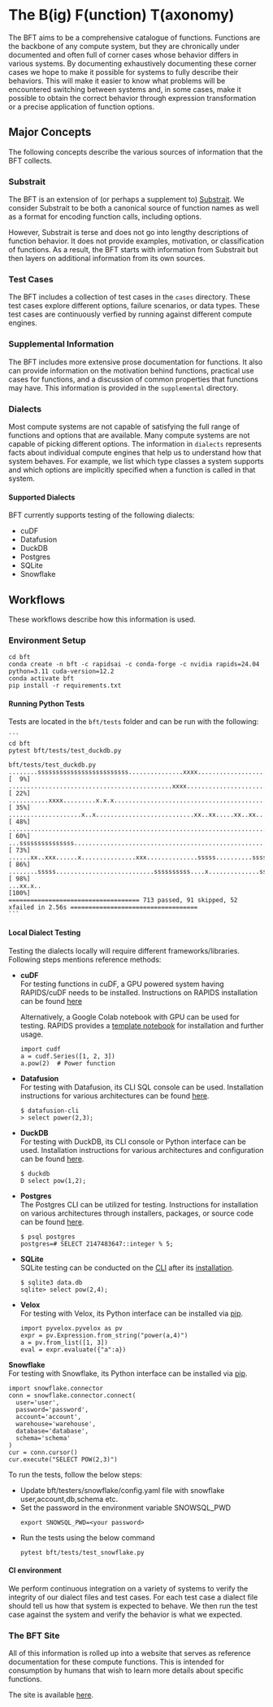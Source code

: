 # The B(ig) F(unction) T(axonomy)

The BFT aims to be a comprehensive catalogue of functions.  Functions are the
backbone of any compute system, but they are chronically under documented and often
full of corner cases whose behavior differs in various systems.  By documenting
exhaustively documenting these corner cases we hope to make it possible for systems
to fully describe their behaviors.  This will make it easier to know what problems
will be encountered switching between systems and, in some cases, make it possible
to obtain the correct behavior through expression transformation or a precise application
of function options.

## Major Concepts

The following concepts describe the various sources of information that the BFT
collects.

### Substrait

The BFT is an extension of (or perhaps a supplement to) [Substrait](https://substrait.io/).
We consider Substrait to be both a canonical source of function names as well as
a format for encoding function calls, including options.

However, Substrait is terse and does not go into lengthy descriptions of function
behavior.  It does not provide examples, motivation, or classification of functions.
As a result, the BFT starts with information from Substrait but then layers on additional
information from its own sources.

### Test Cases

The BFT includes a collection of test cases in the ```cases``` directory.  These
test cases explore different options, failure scenarios, or data types.  These
test cases are continuously verfied by running against different compute engines.

### Supplemental Information

The BFT includes more extensive prose documentation for functions.  It also can provide
information on the motivation behind functions, practical use cases for functions,
and a discussion of common properties that functions may have.  This information
is provided in the ```supplemental``` directory.

### Dialects

Most compute systems are not capable of satisfying the full range of functions and
options that are available.  Many compute systems are not capable of picking different
options.  The information in ```dialects``` represents facts about individual compute
engines that help us to understand how that system behaves.  For example, we list
which type classes a system supports and which options are implicitly specified when
a function is called in that system.

#### Supported Dialects
BFT currently supports testing of the following dialects:
* cuDF
* Datafusion
* DuckDB
* Postgres
* SQLite
* Snowflake

## Workflows

These workflows describe how this information is used.

### Environment Setup
```
cd bft
conda create -n bft -c rapidsai -c conda-forge -c nvidia rapids=24.04 python=3.11 cuda-version=12.2
conda activate bft
pip install -r requirements.txt
```

#### Running Python Tests

Tests are located in the `bft/tests` folder and can be run with the following:

    ```
    cd bft
    pytest bft/tests/test_duckdb.py

    bft/tests/test_duckdb.py ........sssssssssssssssssssssssss...............xxxx.......................xx....... [  9%]
    .............................................xxxx............................................................ [ 22%]
    ...........xxxx.........x.x.x................................................................................ [ 35%]
    ....................x..x...........................xx..xx.....xx..xx.....xx..xx.............................. [ 48%]
    ............................................................................................................. [ 60%]
    ...sssssssssssssss.......................................................................ssssss.............. [ 73%]
    ......xx..xxx......x...............xxx..............sssss..........sssss........xxx.....................x.x.. [ 86%]
    ........sssss...........................ssssssssss....x..............sssss........xxx..ssss.....sssssssssss.. [ 98%]
    ...xx.x..                                                                                                     [100%]
    ==================================== 713 passed, 91 skipped, 52 xfailed in 2.56s ===================================
    ```

#### Local Dialect Testing
Testing the dialects locally will require different frameworks/libraries. Following steps
mentions reference methods:
- **cuDF**  
   For testing functions in cuDF, a GPU powered system having RAPIDS/cuDF needs to be installed.
   Instructions on RAPIDS installation can be found [here](https://docs.rapids.ai/install)

   Alternatively, a Google Colab notebook with GPU can be used for testing. RAPIDS provides 
   a [template notebook](https://colab.research.google.com/drive/13sspqiEZwso4NYTbsflpPyNFaVAAxUgr) for installation and further usage. 

   ```
   import cudf
   a = cudf.Series([1, 2, 3])
   a.pow(2)  # Power function
   ```

- **Datafusion**  
   For testing with Datafusion, its CLI SQL console can be used. Installation instructions for various architectures can be found [here](https://arrow.apache.org/datafusion/user-guide/cli.html).
  ```
  $ datafusion-cli
  > select power(2,3);
  ```
- **DuckDB**  
  For testing with DuckDB, its CLI console or Python interface can be used. Installation instructions for various architectures and configuration can be found [here](https://duckdb.org/docs/installation/).
  ```
  $ duckdb
  D select pow(1,2);
  ```
- **Postgres**  
  The Postgres CLI can be utilized for testing. Instructions for installation on various architectures through installers, packages, or source code can be found [here](https://www.postgresql.org/download/).
  ```
  $ psql postgres
  postgres=# SELECT 2147483647::integer % 5;
  ```
- **SQLite**  
  SQLite testing can be conducted on the [CLI](https://sqlite.org/cli.html) after its [installation](https://www.sqlite.org/download.html).
  ```
  $ sqlite3 data.db
  sqlite> select pow(2,4);
  ```
- **Velox**  
 For testing with Velox, its Python interface can be installed via [pip](https://pypi.org/project/pyvelox/).
  ```
  import pyvelox.pyvelox as pv
  expr = pv.Expression.from_string("power(a,4)")
  a = pv.from_list([1, 3])
  eval = expr.evaluate({"a":a})
  ```

**Snowflake**  
  For testing with Snowflake, its Python interface can be installed via [pip](https://pypi.org/project/snowflake-connector-python/).
  ```
  import snowflake.connector
  conn = snowflake.connector.connect(
    user='user',
    password='password',
    account='account',
    warehouse='warehouse',
    database='database',
    schema='schema'
  )
  cur = conn.cursor()
  cur.execute("SELECT POW(2,3)")
  ```
  To run the tests, follow the below steps:
  - Update bft/testers/snowflake/config.yaml file with snowflake user,account,db,schema etc. 
  - Set the password in the environment variable SNOWSQL_PWD
    ```
    export SNOWSQL_PWD=<your password> 
    ```
  - Run the tests using the below command
    ```
    pytest bft/tests/test_snowflake.py
    ```


#### CI environment
We perform continuous integration on a variety of systems to verify the integrity
of our dialect files and test cases.  For each test case a dialect file should
tell us how that system is expected to behave.  We then run the test case
against the system and verify the behavior is what we expected.

### The BFT Site

All of this information is rolled up into a website that serves as reference
documentation for these compute functions.  This is intended for consumption by
humans that wish to learn more details about specific functions.

The site is available [here](https://voltrondata.github.io/bft/).
